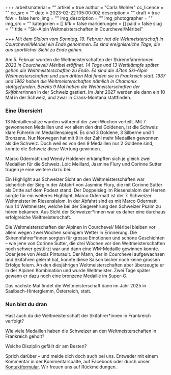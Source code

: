 +++
arbeitsmaterial = ""
artikel = true
author = "Carla Wohler"
cc_licence = ""
cc_src = ""
date = 2023-02-22T05:00:00Z
description = ""
draft = true
fdw = false
hero_img = ""
img_description = ""
img_photographer = ""
img_src = ""
kategorien = []
kfk = false
markierungen = []
paid = false
slug = ""
title = "Ski-Alpin Weltmeisterschaften in Courchevel/Méribel"

+++
_Mit dem Slalom vom Sonntag, 19. Februar hat die Weltmeisterschaft in Courchevel/Méribel ein Ende genommen. Es sind ereignisreiche Tage, die aus sportlicher Sicht zu Ende gehen._

Am 5. Februar wurden die Weltmeisterschaften der Skirennfahrer*innen 2023 in Courchevel/ Méribel eröffnet. 14 Tage und 13 Wettkämpfe später gehen die Weltmeisterschaften zu Ende. Es sind die 47ten Ski-Alpin Weltmeisterschaften und zum dritten Mal finden sie in Frankreich statt. 1937 und 1962 haben die Weltmeisterschaften nämlich in Chamonix stattgefunden. Bereits 9 Mal haben die Weltmeisterschaften der Skifahrer*innen in der Schweiz gastiert. Im Jahr 2027 werden sie dann ein 10 Mal in der Schweiz, und zwar in Crans-Montana stattfinden.

### Eine Übersicht

13 Medaillensätze wurden während der zwei Wochen verteilt. Mit 7 gewonnenen Medaillen und vor allem den drei Goldenen, ist die Schweiz klare Führerin im Medaillenspiegel. Es sind 3 Goldene, 3 Silberne und 1 Bronzene. Nur Norwegen hat mit 9 in der Zahl mehr Medaillen gewonnen als die Schweiz. Doch weil es von den 9 Medaillen nur 2 Goldene sind, konnte die Schweiz diese Wertung gewinnen.

Marco Odermatt und Wendy Holdener erkämpften sich je gleich zwei Medaillen für die Schweiz. Loic Meillard, Jasmine Flury und Corinne Sutter trugen je eine weitere dazu bei.

Ein Highlight aus Schweizer Sicht an den Weltmeisterschaften war sicherlich der Sieg in der Abfahrt von Jasmine Flury, die mit Corinne Sutter als Dritte auf dem Podest stand. Der Doppelsieg im Riesenslalom der Herren sorgte für ein weiteres Highlight. Marco Odermatt ist der 7. Schweizer Weltmeister im Riesenslalom. In der Abfahrt sind es mit Marco Odermatt nun 14 Weltmeister, welche bei der Siegerehrung den Schweizer Psalm zu hören bekamen. Aus Sicht der Schweizer*innen war es daher eine durchaus erfolgreiche Weltmeisterschaft.

Die Weltmeisterschaften der Alpinen in Courchevel/ Méribel bleiben vor allem wegen zwei Wochen sonnigem Wetter in Erinnerung. Die Skirennfahrer*innen sorgten für grosse Emotionen und schöne Geschichten – wie jene von Corinne Sutter, die drei Wochen vor den Weltmeisterschaften noch schwer gestürzt war und dann eine WM-Medaille gewinnen konnte. Oder jene von Alexis Pinturault. Der Mann, der in Courchevel aufgewachsen und Skifahren gelernt hat, konnte diese Saison bisher noch keine grossen Erfolge feiern. An den diesjährigen Weltmeisterschaften aber überzeugte er in der Alpinen Kombination und wurde Weltmeister. Zwei Tage später gewann er dazu noch eine bronzene Medaille im Super-G.

Das nächste Mal findet die Weltmeisterschaft dann im Jahr 2025 in Saalbach-Hinterglemm, Österreich, statt.

### Nun bist du dran

Hast auch du die Weltmeisterschaft der Skifahrer*innen in Frankreich verfolgt?

Wie viele Medaillen haben die Schweizer an den Weltmeisterschaften in Frankreich geholt?

Welche Disziplin gefällt dir am Besten?

Sprich darüber – und melde dich doch auch bei uns. Entweder mit einem Kommentar in der Kommentarspalte, auf Facebook oder durch unser [Kontaktformular](https://www.chinderzytig.ch/kontakt/). Wir freuen uns auf Rückmeldungen.
